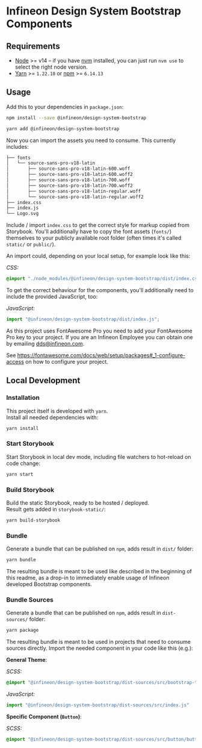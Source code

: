# Infineon Design System Bootstrap Components 

## Requirements 
   
- [Node](https://nodejs.org/en/) >= v14 – if you have [nvm](https://github.com/creationix/nvm#node-version-manager---) installed, you can just run `nvm use` to select the right node version.
- [Yarn](https://classic.yarnpkg.com/en/) >= `1.22.10` or [npm](https://www.npmjs.com/) >= `6.14.13`

## Usage

Add this to your dependencies in `package.json`:
```bash
npm install --save @infineon/design-system-bootstrap
```

```bash
yarn add @infineon/design-system-bootstrap
```

Now you can import the assets you need to consume. This currently includes:
```bash
├── fonts
│   └── source-sans-pro-v18-latin
│       ├── source-sans-pro-v18-latin-600.woff
│       ├── source-sans-pro-v18-latin-600.woff2
│       ├── source-sans-pro-v18-latin-700.woff
│       ├── source-sans-pro-v18-latin-700.woff2
│       ├── source-sans-pro-v18-latin-regular.woff
│       └── source-sans-pro-v18-latin-regular.woff2
├── index.css
├── index.js
└── Logo.svg
```

Include / import `index.css` to get the correct style for markup copied from Storybook. You'll additionally have to copy the font assets (`fonts/`) themselves to your publicly available root folder (often times it's called `static/` or `public/`).

An import could, depending on your local setup, for example look like this:

*CSS:*
```css
@import "./node_modules/@infineon/design-system-bootstrap/dist/index.css";
```

To get the correct behaviour for the components, you'll additionally need to include the provided JavaScript, too:

*JavaScript:*
```js
import "@infineon/design-system-bootstrap/dist/index.js";
```

As this project uses FontAwesome Pro you need to add your FontAwesome Pro key to your project. If you are an Infineon Employee you can obtain one by emailing dds@infineon.com.

See https://fontawesome.com/docs/web/setup/packages#_1-configure-access on how to configure your project.

## Local Development

### Installation

This project itself is developed with `yarn`.  
Install all needed dependencies with:

```bash
yarn install
```

### Start Storybook

Start Storybook in local dev mode, including file watchers to hot-reload on code change:

```bash
yarn start 
```

### Build Storybook

Build the static Storybook, ready to be hosted / deployed.  
Result gets added in `storybook-static/`:

```bash
yarn build-storybook
```

### Bundle

Generate a bundle that can be published on `npm`, adds result in `dist/` folder: 

```bash
yarn bundle
```

The resulting bundle is meant to be used like described in the beginning of this readme, as a drop-in to immediately enable usage of Infineon developed Bootstrap components.

### Bundle Sources

Generate a bundle that can be published on `npm`, adds result in `dist-sources/` folder: 

```bash
yarn package
```

The resulting bundle is meant to be used in projects that need to consume sources directly. Import the needed component in your code like this (e.g.):

**General Theme**:

*SCSS:*
```scss
@import "@infineon/design-system-bootstrap/dist-sources/src/bootstrap-theme.scss"
```

*JavaScript:*
```js
import "@infineon/design-system-bootstrap/dist-sources/src/index.js"
```

**Specific Component (`Button`)**:

*SCSS:*
```scss
@import "@infineon/design-system-bootstrap/dist-sources/src/button/button"
```